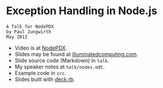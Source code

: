 # Exception Handling in Node.js

    A Talk for NodePDX
    by Paul Jungwirth
    May 2013

* Video is at [NodePDX](http://video.nodepdx.org/video/26/handling-errors-with-clusters-and-domains).
* Slides may be found at [illuminatedcomputing.com](http://illuminatedcomputing.com/talks/node-errors-talk/).
* Slide source code (Markdown) in `talk`.
* My speaker notes at `talk/nodes.odt`.
* Example code in `src`.
* Slides built with [deck.rb](https://github.com/alexch/deck.rb).

